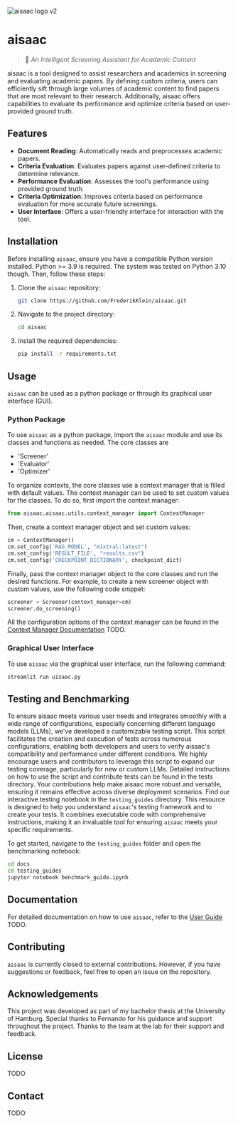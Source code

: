 ![aisaac logo v2](https://github.com/FrederikKlein/aisaac/assets/94715827/90a82ee5-9b58-4839-ac48-01d82123eab9)



# aisaac
> **🔮** *An Intelligent Screening Assistant for Academic Content*

aisaac is a tool designed to assist researchers and academics in screening and evaluating academic papers. By defining custom criteria, users can efficiently sift through large volumes of academic content to find papers that are most relevant to their research. Additionally, aisaac offers capabilities to evaluate its performance and optimize criteria based on user-provided ground truth.

## Features
- **Document Reading**: Automatically reads and preprocesses academic papers.
- **Criteria Evaluation**: Evaluates papers against user-defined criteria to determine relevance.
- **Performance Evaluation**: Assesses the tool's performance using provided ground truth.
- **Criteria Optimization**: Improves criteria based on performance evaluation for more accurate future screenings.
- **User Interface**: Offers a user-friendly interface for interaction with the tool.

## Installation

Before installing `aisaac`, ensure you have a compatible Python version installed. Python >= 3.9 is required. The system was tested on Python 3.10 though.
Then, follow these steps:

1. Clone the `aisaac` repository:
   ```bash
   git clone https://github.com/FrederikKlein/aisaac.git
    ```
2. Navigate to the project directory:
    ```bash
    cd aisaac
    ```
3. Install the required dependencies:
   ```bash
   pip install -r requirements.txt
   ```

## Usage
`aisaac` can be used as a python package or through its graphical user interface (GUI).

### Python Package
To use `aisaac` as a python package, import the `aisaac` module and use its classes and functions as needed. 
The core classes are
- 'Screener'
- 'Evaluator'
- 'Optimizer'

To organize contexts, the core classes use a context manager that is filled with default values. The context manager can be used to set custom values for the classes.
To do so, first import the context manager:
```python
from aisaac.aisaac.utils.context_manager import ContextManager
```
Then, create a context manager object and set custom values:
```python
cm = ContextManager()
cm.set_config('RAG_MODEL', "mixtral:latest")
cm.set_config('RESULT_FILE', "results.csv")
cm.set_config('CHECKPOINT_DICTIONARY', checkpoint_dict)
```
Finally, pass the context manager object to the core classes and run the desired functions. For example, to create a new screener object with custom values, use the following code snippet:
```python
screener = Screener(context_manager=cm)
screener.do_screening()
```
All the configuration options of the context manager can be found in the [Context Manager Documentation](docs/context_manager.md) TODO.



### Graphical User Interface
To use `aisaac` via the graphical user interface, run the following command:
   ```bash
   streamlit run uisaac.py
   ```

## Testing and Benchmarking
To ensure aisaac meets various user needs and integrates smoothly with a wide range of configurations, especially concerning different language models (LLMs), we've developed a customizable testing script. This script facilitates the creation and execution of tests across numerous configurations, enabling both developers and users to verify aisaac's compatibility and performance under different conditions. We highly encourage users and contributors to leverage this script to expand our testing coverage, particularly for new or custom LLMs. Detailed instructions on how to use the script and contribute tests can be found in the tests directory. Your contributions help make aisaac more robust and versatile, ensuring it remains effective across diverse deployment scenarios.
Find our interactive testing notebook in the `testing_guides` directory. This resource is designed to help you understand `aisaac`'s testing framework and to create your tests. It combines executable code with comprehensive instructions, making it an invaluable tool for ensuring `aisaac` meets your specific requirements.

To get started, navigate to the `testing_guides` folder and open the benchmarking notebook:
```bash
cd docs
cd testing_guides
jupyter notebook benchmark_guide.ipynb
```

## Documentation
For detailed documentation on how to use `aisaac`, refer to the [User Guide](docs/user_guide.md) TODO.

## Contributing
`aisaac` is currently closed to external contributions. However, if you have suggestions or feedback, feel free to open an issue on the repository.

## Acknowledgements
This project was developed as part of my bachelor thesis at the University of Hamburg.
Special thanks to Fernando for his guidance and support throughout the project.
Thanks to the team at the lab for their support and feedback.

## License
TODO

## Contact
TODO
